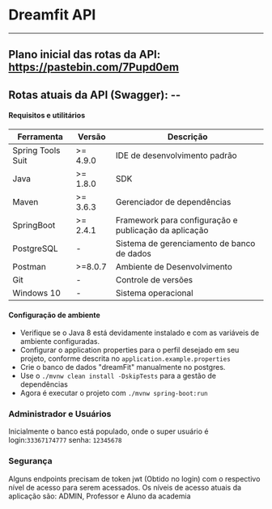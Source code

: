# Dreamfit API
--------
## Plano inicial das rotas da API: https://pastebin.com/7Pupd0em
## Rotas atuais da API (Swagger): --

#### Requisitos e utilitários

| Ferramenta| Versão | Descrição                            |
|-----------|--------|--------------------------------------|
| Spring Tools Suit   | >= 4.9.0     |IDE de desenvolvimento padrão         |
| Java      | >= 1.8.0  |SDK                                   |
| Maven     | >=  3.6.3 |Gerenciador de dependências           |
| SpringBoot | >= 2.4.1  |Framework para configuração e publicação da aplicação|
| PostgreSQL | -      |Sistema de gerenciamento de banco de dados|
| Postman   | >=8.0.7 |Ambiente de Desenvolvimento|
| Git       | -      |Controle de versões|
| Windows 10    | -      |Sistema operacional|

#### Configuração de ambiente

- Verifique se o Java 8 está devidamente instalado e com as variáveis de ambiente configuradas.
- Configurar o application properties para o perfil desejado em seu projeto, conforme descrita no ```application.example.properties```
- Crie o banco de dados "dreamFit" manualmente no postgres.
- Use o ```./mvnw clean install -DskipTests``` para a gestão de dependências
- Agora é executar o projeto com ```./mvnw spring-boot:run```

### Administrador e Usuários

Inicialmente o banco está populado, onde o super usuário é
login:```33367174777``` senha:
```12345678```

### Segurança
Alguns endpoints precisam de token jwt (Obtido no login) com o respectivo nível de acesso para serem acessados. Os níveis de acesso atuais da aplicação são: ADMIN, Professor e Aluno da academia
